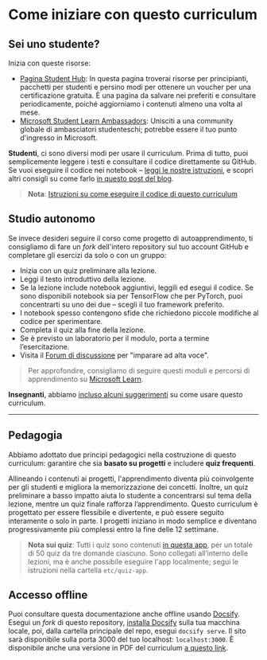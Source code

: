 # Come iniziare con questo curriculum

## Sei uno studente?

Inizia con queste risorse:

* [Pagina Student Hub](https://docs.microsoft.com/learn/student-hub?WT.mc_id=academic-77998-cacaste): In questa pagina troverai risorse per principianti, pacchetti per studenti e persino modi per ottenere un voucher per una certificazione gratuita. È una pagina da salvare nei preferiti e consultare periodicamente, poiché aggiorniamo i contenuti almeno una volta al mese.
* [Microsoft Student Learn Ambassadors](https://studentambassadors.microsoft.com?WT.mc_id=academic-77998-cacaste): Unisciti a una community globale di ambasciatori studenteschi; potrebbe essere il tuo punto d'ingresso in Microsoft.

**Studenti**, ci sono diversi modi per usare il curriculum. Prima di tutto, puoi semplicemente leggere i testi e consultare il codice direttamente su GitHub. Se vuoi eseguire il codice nei notebook – [leggi le nostre istruzioni](./etc/how-to-run.md), e scopri altri consigli su come farlo [in questo post del blog](https://soshnikov.com/education/how-to-execute-notebooks-from-github/).

> **Nota**: [Istruzioni su come eseguire il codice di questo curriculum](./how-to-run.md)

## Studio autonomo

Se invece desideri seguire il corso come progetto di autoapprendimento, ti consigliamo di fare un *fork* dell'intero repository sul tuo account GitHub e completare gli esercizi da solo o con un gruppo:

* Inizia con un quiz preliminare alla lezione.
* Leggi il testo introduttivo della lezione.
* Se la lezione include notebook aggiuntivi, leggili ed esegui il codice. Se sono disponibili notebook sia per TensorFlow che per PyTorch, puoi concentrarti su uno dei due – scegli il tuo framework preferito.
* I notebook spesso contengono sfide che richiedono piccole modifiche al codice per sperimentare.
* Completa il quiz alla fine della lezione.
* Se è previsto un laboratorio per il modulo, porta a termine l’esercitazione.
* Visita il [Forum di discussione](https://github.com/microsoft/AI-For-Beginners/discussions) per "imparare ad alta voce".

> Per approfondire, consigliamo di seguire questi moduli e percorsi di apprendimento su [Microsoft Learn](https://docs.microsoft.com/en-us/users/dmitrysoshnikov-9132/collections/31zgizg2p418yo/?WT.mc_id=academic-77998-cacaste).

**Insegnanti**, abbiamo [incluso alcuni suggerimenti](/for-teachers.md) su come usare questo curriculum.

---

## Pedagogia

Abbiamo adottato due principi pedagogici nella costruzione di questo curriculum: garantire che sia **basato su progetti** e includere **quiz frequenti**.

Allineando i contenuti ai progetti, l'apprendimento diventa più coinvolgente per gli studenti e migliora la memorizzazione dei concetti. Inoltre, un quiz preliminare a basso impatto aiuta lo studente a concentrarsi sul tema della lezione, mentre un quiz finale rafforza l’apprendimento. Questo curriculum è progettato per essere flessibile e divertente, e può essere seguito interamente o solo in parte. I progetti iniziano in modo semplice e diventano progressivamente più complessi entro la fine delle 12 settimane.

> **Nota sui quiz**: Tutti i quiz sono contenuti [in questa app](https://red-field-0a6ddfd03.1.azurestaticapps.net/), per un totale di 50 quiz da tre domande ciascuno. Sono collegati all’interno delle lezioni, ma è anche possibile eseguire l'app localmente; segui le istruzioni nella cartella `etc/quiz-app`.

## Accesso offline

Puoi consultare questa documentazione anche offline usando [Docsify](https://docsify.js.org/#/). Esegui un *fork* di questo repository, [installa Docsify](https://docsify.js.org/#/quickstart) sulla tua macchina locale, poi, dalla cartella principale del repo, esegui `docsify serve`. Il sito sarà disponibile sulla porta 3000 del tuo localhost: `localhost:3000`. È disponibile anche una versione in PDF del curriculum [a questo link](/etc/pdf/readme.pdf).
